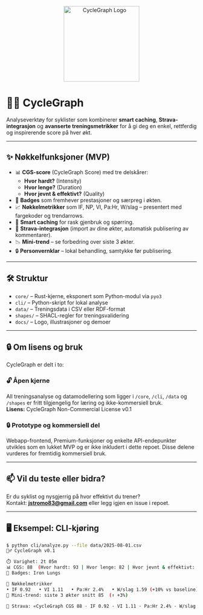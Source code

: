 <p align="center">
  <img src="docs/logo/CycleGraph_Logo.png" alt="CycleGraph Logo" width="200"/>
</p>

# 🚴‍♂️ CycleGraph

Analyseverktøy for syklister som kombinerer **smart caching**, **Strava-integrasjon** og **avanserte treningsmetrikker** for å gi deg en enkel, rettferdig og inspirerende score på hver økt.

---

## ✨ Nøkkelfunksjoner (MVP)
- 📊 **CGS-score** (CycleGraph Score) med tre delskårer:
  - **Hvor hardt?** (Intensity)
  - **Hvor lenge?** (Duration)
  - **Hvor jevnt & effektivt?** (Quality)
- 🏅 **Badges** som fremhever prestasjoner og særpreg i økten.
- 📈 **Nøkkelmetrikker** som IF, NP, VI, Pa:Hr, W/slag – presentert med fargekoder og trendarrows.
- 🔁 **Smart caching** for rask gjenbruk og spørring.
- 🔌 **Strava-integrasjon** (import av dine økter, automatisk publisering av kommentarer).
- 📉 **Mini-trend** – se forbedring over siste 3 økter.
- 🔒 **Personvernklar** – lokal behandling, samtykke før publisering.

---

## 🛠️ Struktur

- `core/` – Rust-kjerne, eksponert som Python-modul via `pyo3`
- `cli/` – Python-skript for lokal analyse
- `data/` – Treningsdata i CSV eller RDF-format
- `shapes/` – SHACL-regler for treningsvalidering
- `docs/` – Logo, illustrasjoner og demoer

---

## 🔒 Om lisens og bruk

CycleGraph er delt i to:

### 🔓 Åpen kjerne
All treningsanalyse og datamodellering som ligger i `/core`, `/cli`, `/data` og `/shapes` er fritt tilgjengelig for læring og ikke-kommersiell bruk.  
**Lisens:** CycleGraph Non-Commercial License v0.1

### 🔒 Prototype og kommersiell del
Webapp-frontend, Premium-funksjoner og enkelte API-endepunkter utvikles som en lukket MVP og er ikke inkludert i dette repoet. Disse delene vurderes for fremtidig kommersiell bruk.

---

## 📫 Vil du teste eller bidra?

Er du syklist og nysgjerrig på hvor effektivt du trener?  
Kontakt: **jstromo83@gmail.com** eller legg igjen en issue i repoet.

---

## 🖥️ Eksempel: CLI-kjøring

```bash
$ python cli/analyze.py --file data/2025-08-01.csv
🚴‍♂️ CycleGraph v0.1

⏱️ Varighet: 2t 05m
📊 CGS: 88  (Hvor hardt: 93 | Hvor lenge: 82 | Hvor jevnt & effektivt: 88)
🏅 Badges: Iron Lungs

🔧 Nøkkelmetrikker
• IF 0.92   • VI 1.11   • Pa:Hr 2.4%   • W/slag 1.59 (+10% vs baseline)
🔁 Mini-trend: siste 3 økter snitt 85  (↑ +3%)

🔗 Strava: «CycleGraph CGS 88 · IF 0.92 · VI 1.11 · Pa:Hr 2.4% · W/slag 1.59 (↑+10%) · Trend ↑+3%»
